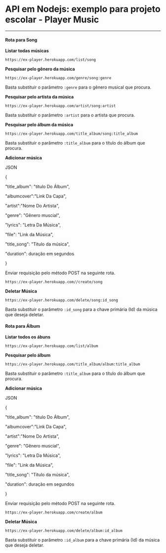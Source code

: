 # API em Nodejs: exemplo para projeto escolar - Player Music

---

#### Rota para Song


**Listar todas músicas**


`https://ex-player.herokuapp.com/list/song`


**Pesquisar pelo gênero da música**


`https://ex-player.herokuapp.com/genre/song:genre`


Basta substituir o parâmetro `:genre` para o gênero musical que procura.


**Pesquisar pelo artista da música**


`https://ex-player.herokuapp.com/artist/song:artist`


Basta substituir o parâmetro `:artist` para o artista que procura.


**Pesquisar pelo álbum da música**


`https://ex-player.herokuapp.com/title_album/song:title_album`


Basta substituir o parâmetro `:title_album` para o título do álbum que procura.


**Adicionar música**


JSON


{


"title_album": "titulo Do Álbum",


"albumcover":"Link Da Capa",


"artist":"Nome Do Artista",


"genre": "Gênero muscial",


"lyrics": "Letra Da Música",


"file": "Link da Música",


"title_song": "Título da música",


"duration": duração em segundos


}


Enviar requisição pelo método POST na seguinte rota.


`https://ex-player.herokuapp.com//create/song`

**Deletar Música**


`https://ex-player.herokuapp.com/delete/song:id_song`


Basta substituir o parâmetro `:id_song` para a chave primária (Id) da música que deseja deletar.


#### Rota para Álbum


**Listar todos os ábuns**


`https://ex-player.herokuapp.com/list/album`


**Pesquisar pelo álbum**


`https://ex-player.herokuapp.com/title_album/album:title_album`


Basta substituir o parâmetro `:title_album` para o título do álbum que procura.


**Adicionar música**



JSON

{


"title_album": "titulo Do Álbum",


"albumcover":"Link Da Capa",


"artist":"Nome Do Artista",


"genre": "Gênero muscial",


"lyrics": "Letra Da Música",


"file": "Link da Música",


"title_song": "Título da música",


"duration": duração em segundos


}



Enviar requisição pelo método POST na seguinte rota.


`https://ex-player.herokuapp.com/create/album`


**Deletar Música**


`https://ex-player.herokuapp.com/delete/album:id_album`


Basta substituir o parâmetro `:id_album` para a chave primária (Id) da música que deseja deletar.


